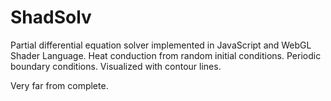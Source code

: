 ShadSolv
========
Partial differential equation solver implemented in JavaScript
and WebGL Shader Language. Heat conduction from random initial conditions. Periodic boundary conditions. Visualized with contour lines.

Very far from complete.
